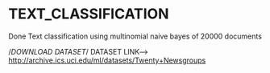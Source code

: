 # TEXT_CLASSIFICATION
Done Text classification using multinomial naive bayes of 20000 documents

/*DOWNLOAD DATASET*/
DATASET LINK--> http://archive.ics.uci.edu/ml/datasets/Twenty+Newsgroups
